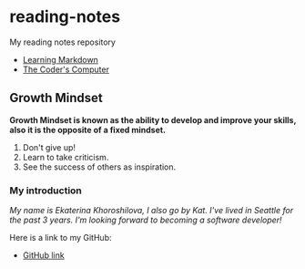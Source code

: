 # reading-notes
My reading notes repository

- [Learning Markdown](read-01.md)
- [The Coder's Computer](read-02.md)

## Growth Mindset

**Growth Mindset is known as the ability to develop and improve your skills, also it is the opposite of a fixed mindset.**

1. Don't give up!
2. Learn to take criticism.
3. See the success of others as inspiration.

### My introduction 

*My name is Ekaterina Khoroshilova, I also go by Kat. I've lived in Seattle for the past 3 years. I'm looking forward to becoming a software developer!*

Here is a link to my GitHub:

* [GitHub link](https://github.com/KatyaKho)

